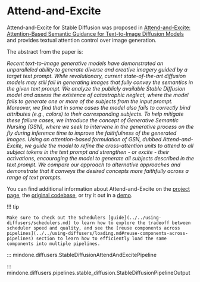 <!--Copyright 2024 The HuggingFace Team. All rights reserved.

Licensed under the Apache License, Version 2.0 (the "License"); you may not use this file except in compliance with
the License. You may obtain a copy of the License at

http://www.apache.org/licenses/LICENSE-2.0

Unless required by applicable law or agreed to in writing, software distributed under the License is distributed on
an "AS IS" BASIS, WITHOUT WARRANTIES OR CONDITIONS OF ANY KIND, either express or implied. See the License for the
specific language governing permissions and limitations under the License.
-->

# Attend-and-Excite

Attend-and-Excite for Stable Diffusion was proposed in [Attend-and-Excite: Attention-Based Semantic Guidance for Text-to-Image Diffusion Models](https://attendandexcite.github.io/Attend-and-Excite/) and provides textual attention control over image generation.

The abstract from the paper is:

*Recent text-to-image generative models have demonstrated an unparalleled ability to generate diverse and creative imagery guided by a target text prompt. While revolutionary, current state-of-the-art diffusion models may still fail in generating images that fully convey the semantics in the given text prompt. We analyze the publicly available Stable Diffusion model and assess the existence of catastrophic neglect, where the model fails to generate one or more of the subjects from the input prompt. Moreover, we find that in some cases the model also fails to correctly bind attributes (e.g., colors) to their corresponding subjects. To help mitigate these failure cases, we introduce the concept of Generative Semantic Nursing (GSN), where we seek to intervene in the generative process on the fly during inference time to improve the faithfulness of the generated images. Using an attention-based formulation of GSN, dubbed Attend-and-Excite, we guide the model to refine the cross-attention units to attend to all subject tokens in the text prompt and strengthen - or excite - their activations, encouraging the model to generate all subjects described in the text prompt. We compare our approach to alternative approaches and demonstrate that it conveys the desired concepts more faithfully across a range of text prompts.*

You can find additional information about Attend-and-Excite on the [project page](https://attendandexcite.github.io/Attend-and-Excite/), the [original codebase](https://github.com/AttendAndExcite/Attend-and-Excite), or try it out in a [demo](https://huggingface.co/spaces/AttendAndExcite/Attend-and-Excite).

!!! tip

	Make sure to check out the Schedulers [guide](../../using-diffusers/schedulers.md) to learn how to explore the tradeoff between scheduler speed and quality, and see the [reuse components across pipelines](../../using-diffusers/loading.md#reuse-components-across-pipelines) section to learn how to efficiently load the same components into multiple pipelines.

::: mindone.diffusers.StableDiffusionAttendAndExcitePipeline

::: mindone.diffusers.pipelines.stable_diffusion.StableDiffusionPipelineOutput
